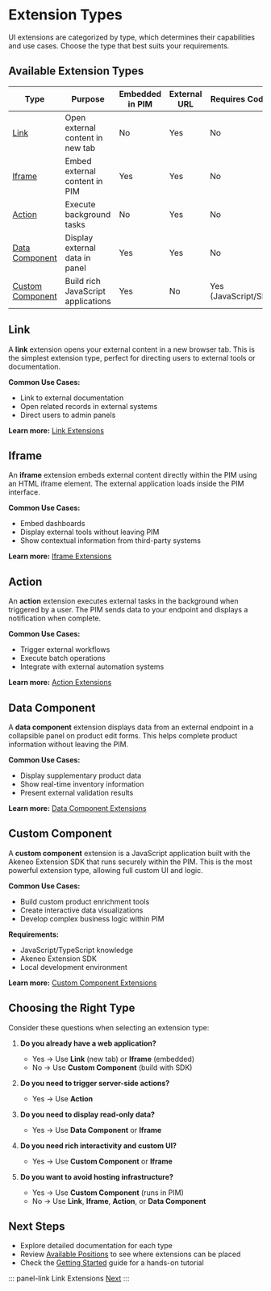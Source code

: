 # Extension Types

UI extensions are categorized by type, which determines their capabilities and use cases. Choose the type that best suits your requirements.

## Available Extension Types

| Type | Purpose | Embedded in PIM | External URL | Requires Coding |
|------|---------|-----------------|--------------|-----------------|
| [Link](#link) | Open external content in new tab | No | Yes | No |
| [Iframe](#iframe) | Embed external content in PIM | Yes | Yes | No |
| [Action](#action) | Execute background tasks | No | Yes | No |
| [Data Component](#data-component) | Display external data in panel | Yes | Yes | No |
| [Custom Component](#custom-component) | Build rich JavaScript applications | Yes | No | Yes (JavaScript/SDK) |

## Link

A **link** extension opens your external content in a new browser tab. This is the simplest extension type, perfect for directing users to external tools or documentation.

**Common Use Cases:**
- Link to external documentation
- Open related records in external systems
- Direct users to admin panels

**Learn more:** [Link Extensions](/extensions/types/link.html)

## Iframe

An **iframe** extension embeds external content directly within the PIM using an HTML iframe element. The external application loads inside the PIM interface.

**Common Use Cases:**
- Embed dashboards
- Display external tools without leaving PIM
- Show contextual information from third-party systems

**Learn more:** [Iframe Extensions](/extensions/types/iframe.html)

## Action

An **action** extension executes external tasks in the background when triggered by a user. The PIM sends data to your endpoint and displays a notification when complete.

**Common Use Cases:**
- Trigger external workflows
- Execute batch operations
- Integrate with external automation systems

**Learn more:** [Action Extensions](/extensions/types/action.html)

## Data Component

A **data component** extension displays data from an external endpoint in a collapsible panel on product edit forms. This helps complete product information without leaving the PIM.

**Common Use Cases:**
- Display supplementary product data
- Show real-time inventory information
- Present external validation results

**Learn more:** [Data Component Extensions](/extensions/types/data-component.html)

## Custom Component

A **custom component** extension is a JavaScript application built with the Akeneo Extension SDK that runs securely within the PIM. This is the most powerful extension type, allowing full custom UI and logic.

**Common Use Cases:**
- Build custom product enrichment tools
- Create interactive data visualizations
- Develop complex business logic within PIM

**Requirements:**
- JavaScript/TypeScript knowledge
- Akeneo Extension SDK
- Local development environment

**Learn more:** [Custom Component Extensions](/extensions/types/custom-component.html)

## Choosing the Right Type

Consider these questions when selecting an extension type:

1. **Do you already have a web application?**
   - Yes → Use **Link** (new tab) or **Iframe** (embedded)
   - No → Use **Custom Component** (build with SDK)

2. **Do you need to trigger server-side actions?**
   - Yes → Use **Action**

3. **Do you need to display read-only data?**
   - Yes → Use **Data Component** or **Iframe**

4. **Do you need rich interactivity and custom UI?**
   - Yes → Use **Custom Component** or **Iframe**

5. **Do you want to avoid hosting infrastructure?**
   - Yes → Use **Custom Component** (runs in PIM)
   - No → Use **Link**, **Iframe**, **Action**, or **Data Component**

## Next Steps

- Explore detailed documentation for each type
- Review [Available Positions](/extensions/positions.html) to see where extensions can be placed
- Check the [Getting Started](/extensions/getting-started.html) guide for a hands-on tutorial

::: panel-link Link Extensions [Next](/extensions/types/link.html)
:::
